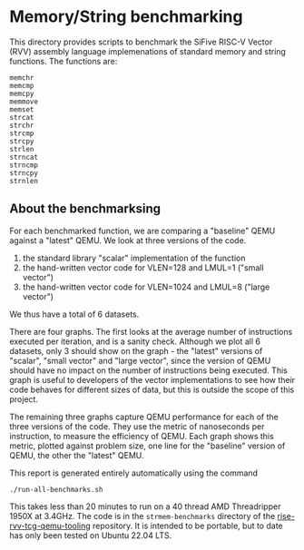# Memory/String benchmarking

This directory provides scripts to benchmark the SiFive RISC-V Vector (RVV)
assembly language implemenations of standard memory and string functions.  The
functions are:
```
memchr
memcmp
memcpy
memmove
memset
strcat
strchr
strcmp
strcpy
strlen
strncat
strncmp
strncpy
strnlen
```

## About the benchmarksing

For each benchmarked function, we are comparing a "baseline" QEMU against a
"latest" QEMU.  We look at three versions of the code.

1. the standard library "scalar" implementation of the function
2. the hand-written vector code for VLEN=128 and LMUL=1 ("small vector")
3. the hand-written vector code for VLEN=1024 and LMUL=8 ("large vector")

We thus have a total of 6 datasets.

There are four graphs.  The first looks at the average number of instructions
executed per iteration, and is a sanity check.  Although we plot all 6
datasets, only 3 should show on the graph - the "latest" versions of "scalar",
"small vector" and "large vector", since the version of QEMU should have no
impact on the number of instructions being executed.  This graph is useful to
developers of the vector implementations to see how their code behaves for
different sizes of data, but this is outside the scope of this project.

The remaining three graphs capture QEMU performance for each of the three
versions of the code.  They use the metric of nanoseconds per instruction, to
measure the efficiency of QEMU.  Each graph shows this metric, plotted against
problem size, one line for the "baseline" version of QEMU, the other the
"latest" QEMU.

This report is generated entirely automatically using the command
```
./run-all-benchmarks.sh
```

This takes less than 20 minutes to run on a 40 thread AMD Threadripper 1950X
at 3.4GHz.  The code is in the `strmem-benchmarks` directory of the
[rise-rvv-tcg-qemu-tooling](https://github.com/embecosm/rise-rvv-tcg-qemu-tooling)
repository.  It is intended to be portable, but to date has only been tested
on Ubuntu 22.04 LTS.
